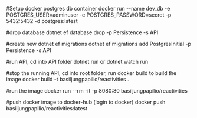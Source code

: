 #Setup docker postgres db container
docker run --name dev_db -e POSTGRES_USER=adminuser -e POSTGRES_PASSWORD=secret -p 5432:5432 -d postgres:latest

#drop database
dotnet ef database drop -p Persistence -s API

#create new dotnet ef migrations
dotnet ef migrations add PostgresInitial -p Persistence -s API

#run API, cd into API folder
dotnet run or dotnet watch run


#stop the running API, cd into root folder, run docker build to build the image
docker build -t basiljungpapilio/reactivities . 

#run the image
docker run --rm -it -p 8080:80 basiljungpapilio/reactivities

#push docker image to docker-hub (login to docker)
docker push basiljungpapilio/reactivities:latest